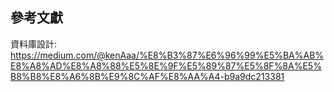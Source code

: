 
## 參考文獻
資料庫設計: https://medium.com/@kenAaa/%E8%B3%87%E6%96%99%E5%BA%AB%E8%A8%AD%E8%A8%88%E5%8E%9F%E5%89%87%E5%8F%8A%E5%B8%B8%E8%A6%8B%E9%8C%AF%E8%AA%A4-b9a9dc213381


